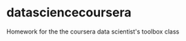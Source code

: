 datasciencecoursera
===================

Homework for the the coursera data scientist's toolbox class
